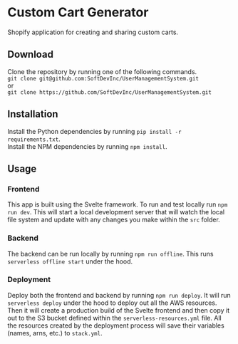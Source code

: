 # Custom Cart Generator

Shopify application for creating and sharing custom carts.

## Download

Clone the repository by running one of the following commands.  
`git clone git@github.com:SoftDevInc/UserManagementSystem.git`  
or  
`git clone https://github.com/SoftDevInc/UserManagementSystem.git`

## Installation

Install the Python dependencies by running `pip install -r requirements.txt`.  
Install the NPM dependencies by running `npm install`.  

## Usage
### Frontend

This app is built using the Svelte framework. To run and test locally run `npm run dev`. This
will start a local development server that will watch the local file system and update
with any changes you make within the `src` folder.

### Backend

The backend can be run locally by running `npm run offline`. This runs `serverless offline start`
under the hood.

### Deployment

Deploy both the frontend and backend by running `npm run deploy`. It will run `serverless deploy` under the hood
to deploy out all the AWS resources. Then it will create a production build of the Svelte frontend and 
then copy it out to the S3 bucket defined within the `serverless-resources.yml` file. All the resources created by the
deployment process will save their variables (names, arns, etc.) to `stack.yml`.
